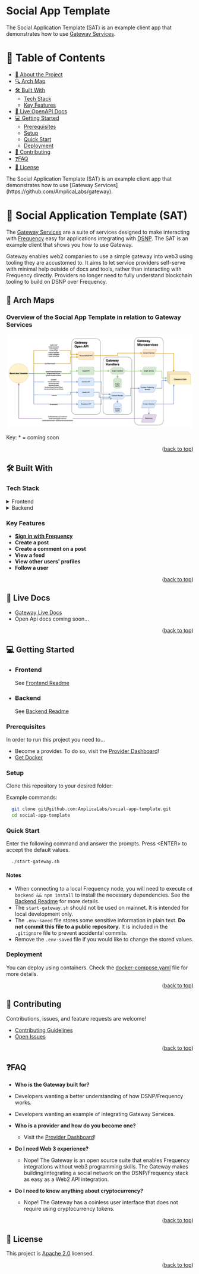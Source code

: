 # Social App Template

The Social Application Template (SAT) is an example client app that demonstrates how to use [Gateway Services](https://github.com/AmplicaLabs/gateway).

<!-- TABLE OF CONTENTS -->

# 📗 Table of Contents

- [📖 About the Project](#about-project)
- [🔍 Arch Map](#-arch-maps)
- [🛠 Built With](#built-with)
  - [Tech Stack](#tech-stack)
  - [Key Features](#key-features)
- [🚀 Live OpenAPI Docs](#-live-docs)
- [💻 Getting Started](#-getting-started)
  - [Prerequisites](#prerequisites)
  - [Setup](#setup)
  - [Quick Start](#quick-start)
  - [Deployment](#deployment)
- [🤝 Contributing](#-contributing)
- [❓FAQ](#faq)
- [📝 License](#-license)

<!-- PROJECT DESCRIPTION -->The Social Application Template (SAT) is an example client app that demonstrates how to use [Gateway Services](https://github.com/AmplicaLabs/gateway).

# 📖 Social Application Template (SAT) <a name="about-project"></a>

The [Gateway Services](https://github.com/AmplicaLabs/gateway) are a suite of services designed to make interacting with [Frequency](https://github.com/frequency-chain/frequency) easy for applications integrating with [DSNP](https://dsnp.org/).
The SAT is an example client that shows you how to use Gateway.

Gateway enables web2 companies to use a simple gateway into web3 using tooling they are accustomed to. It aims to let service providers self-serve with minimal help outside of docs and tools, rather than
interacting with Frequency directly. Providers no longer need to fully understand blockchain tooling to build on DSNP over Frequency.

<!-- Mermaid Arch maps -->

## 🔭 Arch Maps

### Overview of the Social App Template in relation to Gateway Services

![Arch Map](./docs/social_app_template_arch.drawio.png)

Key: * = coming soon

<p align="right">(<a href="#-table-of-contents">back to top</a>)</p>

## 🛠 Built With <a name="built-with"></a>

### Tech Stack <a name="tech-stack"></a>

<details>
  <summary>Frontend</summary>
  <ul>
    <li>Framework: <a href="https://react.dev/">React</a></li>
    <li>Language: <a href="https://www.typescriptlang.org/">Typescript</a></li>
    <li>Testing Library:
      <ul>
        <li><a href="https://jestjs.io/">Jest</a></li>
        <li><a href="https://testing-library.com/">Testing Library</a></li>
      </ul>
    </li>
    <li>UI Library: <a href="https://ant.design/">Ant Design</a></li>
  </ul>
</details>

<details>
<summary>Backend</summary>
  <ul>
    <li>Framework: <a href="https://....">Node.js</a> with <a href="https://expressjs.com/">Express</a></li>
    <li>Language: <a href="https://www.typescriptlang.org/">Typescript</a></li>
    <li>Testing Library:<a href="https://jestjs.io/">Vitest</a></li>
    <li>API Documentation:
      <ul>
        <li><a href="https://swagger.io/">Swagger</a></li>
        <li><a href="https://learn.openapis.org/">OpenAPI</a></li>
      </ul>
    </li>
  </ul>
</details>

<!-- Features -->

### Key Features

- **[Sign in with Frequency](https://github.com/AmplicaLabs/siwf)**
- **Create a post**
- **Create a comment on a post**
- **View a feed**
- **View other users' profiles**
- **Follow a user**

<p align="right">(<a href="#-table-of-contents">back to top</a>)</p>

<!-- LIVE Docs -->

## 🚀 Live Docs

- [Gateway Live Docs](https://amplicalabs.github.io/gateway/)
- Open Api docs coming soon...

<p align="right">(<a href="#-table-of-contents">back to top</a>)</p>

<!-- GETTING STARTED -->

## 💻 Getting Started

- ### Frontend

  See [Frontend Readme](./frontend/README.md)

- ### Backend

  See [Backend Readme](./backend/README.md)

### Prerequisites

In order to run this project you need to...

- Become a provider. To do so, visit the [Provider Dashboard](https://provider.frequency.xyz/)!
- [Get Docker](https://docs.docker.com/get-docker/)

### Setup

Clone this repository to your desired folder:

Example commands:

```sh
  git clone git@github.com:AmplicaLabs/social-app-template.git
  cd social-app-template
```

### Quick Start

Enter the following command and answer the prompts. Press \<ENTER\> to accept the default values.

```sh
  ./start-gateway.sh
```

#### Notes

- When connecting to a local Frequency node, you will need to execute `cd backend && npm install` to install the necessary dependencies. See the [Backend Readme](./backend/README.md) for more details.
- The `start-gateway.sh` should not be used on mainnet. It is intended for local development only.
- The `.env-saved` file stores some sensitive information in plain text. **Do not commit this file to a public repository.** It is included in the `.gitignore` file to prevent accidental commits.
- Remove the `.env-saved` file if you would like to change the stored values.

### Deployment

You can deploy using containers. Check the [docker-compose.yaml](backend/docker-compose.yaml) file for more details.

<p align="right">(<a href="#-table-of-contents">back to top</a>)</p>

<!-- CONTRIBUTING -->

## 🤝 Contributing

Contributions, issues, and feature requests are welcome!

- [Contributing Guidelines](./CONTRIBUTING.md)
- [Open Issues](https://github.com/AmplicaLabs/social-app-template/issues)

<p align="right">(<a href="#-table-of-contents">back to top</a>)</p>

<!-- FAQ (optional) -->

## ❓FAQ

- **Who is the Gateway built for?**

- Developers wanting a better understanding of how DSNP/Frequency works.
- Developers wanting an example of integrating Gateway Services.
  
- **Who is a provider and how do you become one?**
  
  - Visit the [Provider Dashboard](https://provider.frequency.xyz/)!

- **Do I need Web 3 experience?**

  - Nope! The Gateway is an open source suite that enables Frequency integrations without web3 programming skills. The Gateway makes building/integrating a social network on the DSNP/Frequency stack as easy as a Web2 API integration.

- **Do I need to know anything about cryptocurrency?**

  - Nope! The Gateway has a coinless user interface that does not require using cryptocurrency tokens.

<p align="right">(<a href="#-table-of-contents">back to top</a>)</p>

<!-- LICENSE -->

## 📝 License

This project is [Apache 2.0](./LICENSE) licensed.

<p align="right">(<a href="#-table-of-contents">back to top</a>)</p>
